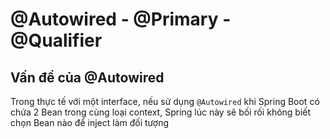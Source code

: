 # @Autowired - @Primary - @Qualifier

## Vấn đề của @Autowired

Trong thực tế với một interface, nếu sử dụng `@Autowired` khi Spring Boot có chứa 2 Bean trong cùng loại context, Spring lúc này sẽ bối rối không biết chọn Bean nào để inject làm đối tượng

